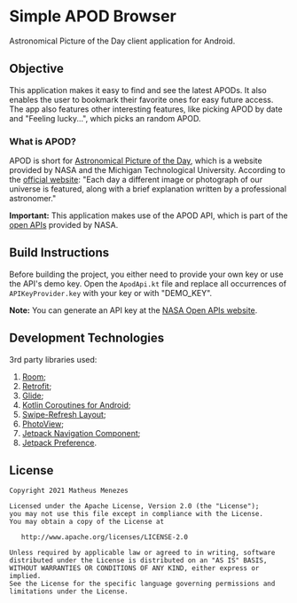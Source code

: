 # Simple APOD Browser
Astronomical Picture of the Day client application for Android.

## Objective
This application makes it easy to find and see the latest APODs. It also enables the user to bookmark their favorite ones for easy future access. The app also features other interesting features, like picking APOD by date and "Feeling lucky...", which picks an random APOD.

### What is APOD?
APOD is short for [Astronomical Picture of the Day](https://en.wikipedia.org/wiki/Astronomy_Picture_of_the_Day), which is a website provided by NASA and the Michigan Technological University. According to the [official website](https://apod.nasa.gov/apod/astropix.html): "Each day a different image or photograph of our universe is featured, along with a brief explanation written by a professional astronomer."

**Important:** 
This application makes use of the APOD API, which is part of the <a href="https://api.nasa.gov/">open APIs</a> provided by NASA.

## Build Instructions
Before building the project, you either need to provide your own key or use the API's demo key.
Open the ```ApodApi.kt``` file and replace all occurrences of ```APIKeyProvider.key``` with your key or with "DEMO_KEY".

**Note:** You can generate an API key at the <a href="https://api.nasa.gov/">NASA Open APIs website</a>.

## Development Technologies
3rd party libraries used:

1. <a href="https://developer.android.com/training/data-storage/room/">Room</a>;
2. <a href="https://square.github.io/retrofit/">Retrofit</a>;
3. <a href="https://github.com/bumptech/glide">Glide</a>;
4. <a href="https://developer.android.com/kotlin/coroutines">Kotlin Coroutines for Android</a>;
5. <a href="https://developer.android.com/jetpack/androidx/releases/swiperefreshlayout">Swipe-Refresh Layout</a>;
6. <a href="https://github.com/Baseflow/PhotoView">PhotoView</a>;
7. <a href="https://developer.android.com/guide/navigation/navigation-getting-started">Jetpack Navigation Component</a>;
8. <a href="https://developer.android.com/jetpack/androidx/releases/preference/">Jetpack Preference</a>.

## License
```
Copyright 2021 Matheus Menezes

Licensed under the Apache License, Version 2.0 (the "License");
you may not use this file except in compliance with the License.
You may obtain a copy of the License at

   http://www.apache.org/licenses/LICENSE-2.0

Unless required by applicable law or agreed to in writing, software
distributed under the License is distributed on an "AS IS" BASIS,
WITHOUT WARRANTIES OR CONDITIONS OF ANY KIND, either express or implied.
See the License for the specific language governing permissions and
limitations under the License.
```
